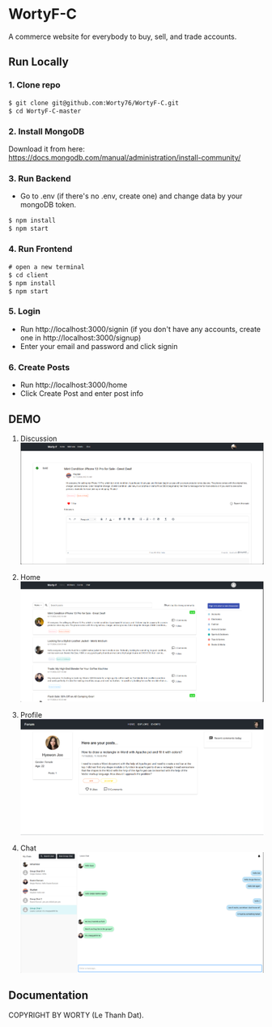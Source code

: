 # WortyF-C

A commerce website for everybody to buy, sell, and trade accounts.

## Run Locally

### 1. Clone repo

```
$ git clone git@github.com:Worty76/WortyF-C.git
$ cd WortyF-C-master
```

### 2. Install MongoDB

Download it from here: https://docs.mongodb.com/manual/administration/install-community/

### 3. Run Backend

- Go to .env (if there's no .env, create one) and change data by your mongoDB token.

```
$ npm install
$ npm start
```

### 4. Run Frontend

```
# open a new terminal
$ cd client
$ npm install
$ npm start
```

### 5. Login

- Run http://localhost:3000/signin (if you don't have any accounts, create one in http://localhost:3000/signup)
- Enter your email and password and click signin

### 6. Create Posts

- Run http://localhost:3000/home
- Click Create Post and enter post info

## DEMO

1. Discussion
   <img src="https://github.com/Worty76/WortyF-C/blob/master/frontend/src/assets/images/discussion.png"/>

2. Home
   <img src="https://github.com/Worty76/WortyF-C/blob/master/frontend/src/assets/images/home.png">

3. Profile
   <img src="https://github.com/Worty76/WortyF-C/blob/master/frontend/src/assets/images/profile.png">

4. Chat
   <img src="https://github.com/Worty76/WortyF-C/blob/master/frontend/src/assets/images/chat.png">

## Documentation

COPYRIGHT BY WORTY (Le Thanh Dat).
